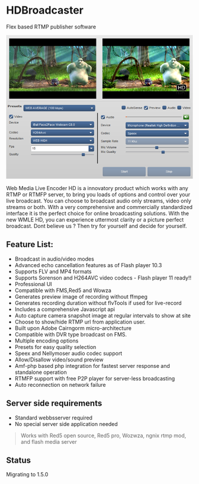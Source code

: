 # HDBroadcaster

Flex based RTMP publisher software

![HD Broadcaster](images/standard_layout.png)


Web Media Live Encoder HD is a innovatory product which works with any RTMP or RTMFP server, to bring you loads of options and control over your live broadcast. You can choose to broadcast audio only streams, video only streams or both. With a very comprehensive and commercially standardized interface it is the perfect choice for online broadcasting solutions. With the new WMLE HD, you can experience uttermost clarity or a picture perfect broadcast. Dont believe us ? Then try for yourself and decide for yourself.


## Feature List:

* Broadcast in audio/video modes
* Advanced echo cancellation features as of Flash player 10.3
* Supports FLV and MP4 formats
* Supports Sorenson and H264AVC video codecs - Flash player 11 ready!!
* Professional UI
* Compatible with FMS,Red5 and Wowza
* Generates preview image of recording without ffmpeg
* Generates recording duration without flvTools if used for live-record
* Includes a comprehensive Javascript api
* Auto capture camera snapshot image at regular intervals to show at site
* Choose to show/hide RTMP url from application user.
* Built upon Adobe Cairngorm micro-architecture
* Compatible with DVR type broadcast on FMS.
* Multiple encoding options
* Presets for easy quality selection
* Speex and Nellymoser  audio codec support
* Allow/Disallow video/sound preview
* Amf-php based php integration for fastest server response and standalone operation
* RTMFP support with free P2P player for server-less broadcasting
* Auto reconnection on network failure

## Server side requirements

* Standard webbsserver required
* No special server side application needed

> Works with Red5 open source, Red5 pro, Wozwza, ngnix rtmp mod, and flash media server

## Status

Migrating to 1.5.0
